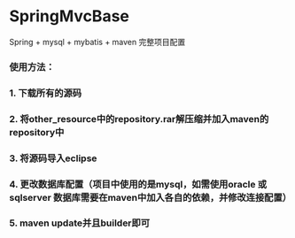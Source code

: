 # SpringMvcBase
Spring + mysql + mybatis + maven 完整项目配置

### 使用方法：
### 1. 下载所有的源码<br>
### 2. 将other_resource中的repository.rar解压缩并加入maven的repository中<br>
### 3. 将源码导入eclipse
### 4. 更改数据库配置（项目中使用的是mysql，如需使用oracle 或 sqlserver 数据库需要在maven中加入各自的依赖，并修改连接配置）
### 5. maven update并且builder即可

